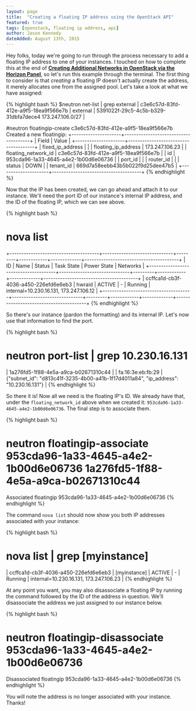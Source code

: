 ```yaml
---
layout: page
title:  "Creating a floating IP address using the OpenStack API"
featured: true
tags: [openstack, floating ip address, api]
author: Jason Kennedy
dateAdded: August 13th, 2015
---
```


Hey folks, today we're going to run through the process necessary to add a floating IP address to one of your instances. I touched on how to complete this at the end of [**Creating Additional Networks in OpenStack via the Horizon Panel**](http://ibm-blue-box-help.github.io/help-documentation/gettingstarted/commontech/creating-additional-networks-with-horizon/), so let's run this example through the terminal. The first thing to consider is that *creating* a floating IP doesn't actually create the address, it merely allocates one from the assigned pool. Let's take a look at what we have assigned:

{% highlight bash %}
$neutron net-list | grep external
| c3e6c57d-83fd-412e-a9f5-18ea9f566e7b | external | 5391022f-29c5-4c5b-b329-31dbfa7dece4 173.247.106.0/27 |

#neutron floatingip-create c3e6c57d-83fd-412e-a9f5-18ea9f566e7b
Created a new floatingip:
+---------------------+--------------------------------------+
| Field | Value |
+---------------------+--------------------------------------+
| fixed_ip_address | |
| floating_ip_address | 173.247.106.23 |
| floating_network_id | c3e6c57d-83fd-412e-a9f5-18ea9f566e7b |
| id | 953cda96-1a33-4645-a4e2-1b00d6e06736 |
| port_id | |
| router_id | |
| status | DOWN |
| tenant_id | 669d7a58eebb43b5b022f9d25dee47b5 |
+---------------------+--------------------------------------+
{% endhighlight %}

Now that the IP has been created, we can go ahead and attach it to our instance. We'll need the port ID of our instance's internal IP address, and the ID of the floating IP, which we can see above.

{% highlight bash %}
# nova list
+--------------------------------------+------------------------------+---------+------------+-------------+----------------------------------------+
| ID | Name | Status | Task State | Power State | Networks |
+--------------------------------------+------------------------------+---------+------------+-------------+----------------------------------------+
| ccffca1d-cb3f-4036-a450-226efd6e6eb3 | hwraid                       | ACTIVE  | -          | Running     | internal=10.230.16.131, 173.247.106.12 |
+--------------------------------------+------------------------------+---------+------------+-------------+----------------------------------------+
{% endhighlight %}

So there's our instance (pardon the formatting) and its internal IP. Let's now use that information to find the port.

{% highlight bash %}
# neutron port-list | grep 10.230.16.131
| 1a276fd5-1f88-4e5a-a9ca-b02671310c44 | | fa:16:3e:eb:fb:29 | {"subnet_id": "d813c41f-3235-4b00-a41b-1f17d4011a84", "ip_address": "10.230.16.131"} |
{% endhighlight %}

So there it is! Now all we need is the floating IP's ID. We already have that, under the `floating_network_id` above when we created it: `953cda96-1a33-4645-a4e2-1b00d6e06736`. The final step is to associate them.

{% highlight bash %}
# neutron floatingip-associate 953cda96-1a33-4645-a4e2-1b00d6e06736 1a276fd5-1f88-4e5a-a9ca-b02671310c44
Associated floatingip 953cda96-1a33-4645-a4e2-1b00d6e06736
{% endhighlight %}

The command `nova list` should now show you both IP addresses associated with your instance:

{% highlight bash %}
# nova list | grep [myinstance]
| ccffca1d-cb3f-4036-a450-226efd6e6eb3 | [myinstance]                       | ACTIVE  | -          | Running     | internal=10.230.16.131, 173.247.106.23 |
{% endhighlight %}

At any point you want, you may also disassociate a floating IP by running the command followed by the ID of the address in question. We'll disassociate the address we just assigned to our instance below.

{% highlight bash %}
# neutron floatingip-disassociate 953cda96-1a33-4645-a4e2-1b00d6e06736
Disassociated floatingip 953cda96-1a33-4645-a4e2-1b00d6e06736
{% endhighlight %}

You will note the address is no longer associated with your instance. Thanks!
